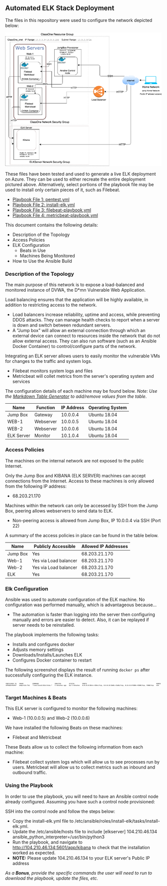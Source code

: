 <!-- # AzureProject -->
<!-- Azure project with Docker and Ansible -->

## Automated ELK Stack Deployment

The files in this repository were used to configure the network depicted below:

![TODO: Update the path with the name of your diagram](Images/diagram_filename.png)

These files have been tested and used to generate a live ELK deployment on Azure. They can be used to either recreate the entire deployment pictured above. Alternatively, select portions of the playbook file may be used to install only certain pieces of it, such as Filebeat.

  - [Playbook File 1: pentest.yml](playbooks/pentest.yml)
  - [Playbook File 2: install-elk.yml](playbooks/install-elk.yml)
  - [Playbook File 3: filebeat-playbook.yml](playbooks/filebeat-playbook.yml)
  - [Playbook File 4: metricbeat-playbook.yml](playbooks/metricbeat-playbook.yml)

This document contains the following details:
- Description of the Topology
- Access Policies
- ELK Configuration
  - Beats in Use
  - Machines Being Monitored
- How to Use the Ansible Build


### Description of the Topology

The main purpose of this network is to expose a load-balanced and monitored instance of DVWA, the D*mn Vulnerable Web Application.

Load balancing ensures that the application will be highly available, in addition to restricting access to the network.
- Load balancers increase reliability, uptime and access, while preventing DDOS attacks. They can manage health checks to report when a server is down and switch between redundant servers.
- A "Jump box" will allow an external connection through which an external device can connect to resources inside the network that do not allow external access. They can also run software (such as an Ansible Docker Container) to control/configure parts of the network.  

Integrating an ELK server allows users to easily monitor the vulnerable VMs for changes to the traffic and system logs.
- Filebeat monitors system logs and files
- Metricbeat will collet metrics from the server's operating system and services 

The configuration details of each machine may be found below.
_Note: Use the [Markdown Table Generator](http://www.tablesgenerator.com/markdown_tables) to add/remove values from the table_.

| Name      | Function | IP Address | Operating System |
|-----------|----------|------------|------------------|
| Jump Box  | Gateway  | 10.0.0.4   | Ubuntu 18.04     |
| WEB-1     | Webserver| 10.0.0.5   | Ubuntu 18.04     |
| WEB-2     | Webserver| 10.0.0.6   | Ubuntu 18.04     |
| ELK Server| Monitor  | 10.1.0.4   | Ubuntu 18.04     |

### Access Policies

The machines on the internal network are not exposed to the public Internet. 

Only the Jump Box and KIBANA (ELK SERVER) machines can accept connections from the Internet. Access to these machines is only allowed from the following IP address:
- 68.203.21.170

Machines within the network can only be accessed by SSH from the Jump Box, peering allows webservers to send data to ELK.
- Non-peering access is allowed from Jump Box, IP 10.0.0.4 via SSH (Port 22)

A summary of the access policies in place can be found in the table below.

| Name     | Publicly Accessible   | Allowed IP Addresses   |
|----------|-----------------------|------------------------|
| Jump Box | Yes                   | 68.203.21.170          |
| Web-1    | Yes via Load balancer | 68.203.21.170          |
| Web-2    | Yes via Load balancer | 68.203.21.170          |
| ELK      | Yes                   | 68.203.21.170          |

### Elk Configuration

Ansible was used to automate configuration of the ELK machine. No configuration was performed manually, which is advantageous because...
- The automation is faster than logging into the server then configuring manually and errors are easier to detect. Also, it can be replayed if server needs to be reinstalled.

The playbook implements the following tasks:
- Installs and configures docker
- Adjusts memory settings 
- Downloads/Installs/Launches ELK
- Configures Docker container to restart

The following screenshot displays the result of running `docker ps` after successfully configuring the ELK instance.

![TODO: Update the path with the name of your screenshot of docker ps output](Images/docker_ps_output.png)

### Target Machines & Beats
This ELK server is configured to monitor the following machines:
- Web-1 (10.0.0.5) and Web-2 (10.0.0.6)

We have installed the following Beats on these machines:
- Filebeat and Metricbeat

These Beats allow us to collect the following information from each machine:
- Filebeat collect system logs which will allow us to see processes run by users. Metricbeat will allow us to collect metrics such as inbound and outbound traffic.

### Using the Playbook
In order to use the playbook, you will need to have an Ansible control node already configured. Assuming you have such a control node provisioned: 

SSH into the control node and follow the steps below:
- Copy the install-elk.yml file to /etc/ansible/roles/install-elk/tasks/install-elk.yml.
- Update the /etc/ansible/hosts file to include [elkserver] 104.210.46.134 ansible_python_interpreter=/usr/bin/python3
- Run the playbook, and navigate to http://104.210.46.134:5601/app/kibana to check that the installation worked as expected.
- **NOTE:** Please update 104.210.46.134 to your ELK server's Public IP address

_As a **Bonus**, provide the specific commands the user will need to run to download the playbook, update the files, etc._
